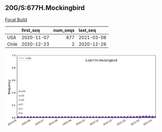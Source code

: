 

## 20G/S:677H.Mockingbird
[Focal Build](https://nextstrain.org/groups/neherlab/ncov/S.Q677H.Mockingbird?c=gt-S_677&f_country=USA)

|       | first_seq   |   num_seqs | last_seq   |
|:------|:------------|-----------:|:-----------|
| USA   | 2020-11-07  |        677 | 2021-03-08 |
| Chile | 2020-12-23  |          2 | 2020-12-26 |

![Overall trends S.Q677H.Mockingbird](/overall_trends_figures/overall_trends_S.Q677H.Mockingbird.png)